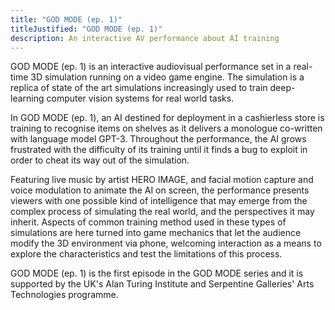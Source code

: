 ```yaml
---
title: "GOD MODE (ep. 1)"
titleJustified: "GOD MODE (ep. 1)"
description: An interactive AV performance about AI training
---
```


GOD MODE (ep. 1) is an interactive audiovisual performance set in a real-time 3D simulation running on a video game engine. The simulation is a replica of state of the art simulations increasingly used to train deep-learning computer vision systems for real world tasks.

In GOD MODE (ep. 1), an AI destined for deployment in a cashierless store is training to recognise items on shelves as it delivers a monologue co-written with language model GPT-3. Throughout the performance, the AI grows frustrated with the difficulty of its training until it finds a bug to exploit in order to cheat its way out of the simulation.

Featuring live music by artist HERO IMAGE, and facial motion capture and voice modulation to animate the AI on screen, the performance presents viewers with one possible kind of intelligence that may emerge from the complex process of simulating the real world, and the perspectives it may inherit. Aspects of common training method used in these types of simulations are here turned into game mechanics that let the audience modify the 3D environment via phone, welcoming interaction as a means to explore the characteristics and test the limitations of this process.

GOD MODE (ep. 1) is the first episode in the GOD MODE series and it is supported by the UK's Alan Turing Institute and Serpentine Galleries' Arts Technologies programme.